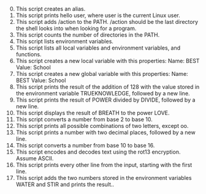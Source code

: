 0. This script creates an alias.
1. This script prints hello user, where user is the current Linux user.
2. This script adds /action to the PATH. /action should be the last directory the shell looks into when looking for a program.
3. This script counts the number of directories in the PATH.
4. This script lists environment variables.
5. This script lists all local variables and environment variables, and functions.
6. This script creates a new local variable with this properties:
	Name: BEST
	Value: School
7. This script creates a new global variable with this properties:
	Name: BEST
	Value: School
8. This script prints the result of the addition of 128 with the value stored in the environment variable TRUEKNOWLEDGE, followed by a new line.
9. This script prints the result of POWER divided by DIVIDE, followed by a new line.
10. This script displays the result of BREATH to the power LOVE.
11. This script converts a number from base 2 to base 10.
12. This script prints all possible combinations of two letters, except oo.
13. This script prints a number with two decimal places, followed by a new line.
14. This script converts a number from base 10 to base 16.
15. This script encodes and decodes text using the rot13 encryption. Assume ASCII.
16. This script prints every other line from the input, starting with the first line.
17. This script adds the two numbers stored in the environment variables WATER and STIR and prints the result..
